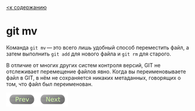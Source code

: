 [<к содержанию](./readme.md)

# git mv

Команда `git mv` — это всего лишь удобный способ переместить файл, а затем выполнить `git add` для нового файла и `git rm` для старого.

В отличие от многих других систем контроля версий, GIT не отслеживает перемещение файлов явно. Когда вы переименовываете файл в GIT, в нём не сохраняется никаких метаданных, говорящих о том, что файл был переименован.

[![Prev](/assets/prev3.png)](git_commit.md "Предыдущий раздел")[![Next](/assets/next3.png)](git_reset.md "Следующий раздел")